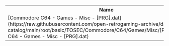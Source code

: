 <table>
<tr><th>Name</th><th>Size</th></tr>
<tr><td>[Commodore C64 - Games - Misc - [PRG].dat](https://raw.githubusercontent.com/open-retrogaming-archive/dat-catalog/main/root/basic/TOSEC/Commodore/C64/Games/Misc/[PRG]/Commodore C64 - Games - Misc - [PRG].dat)</td><td>845436</td></tr>
</table>
